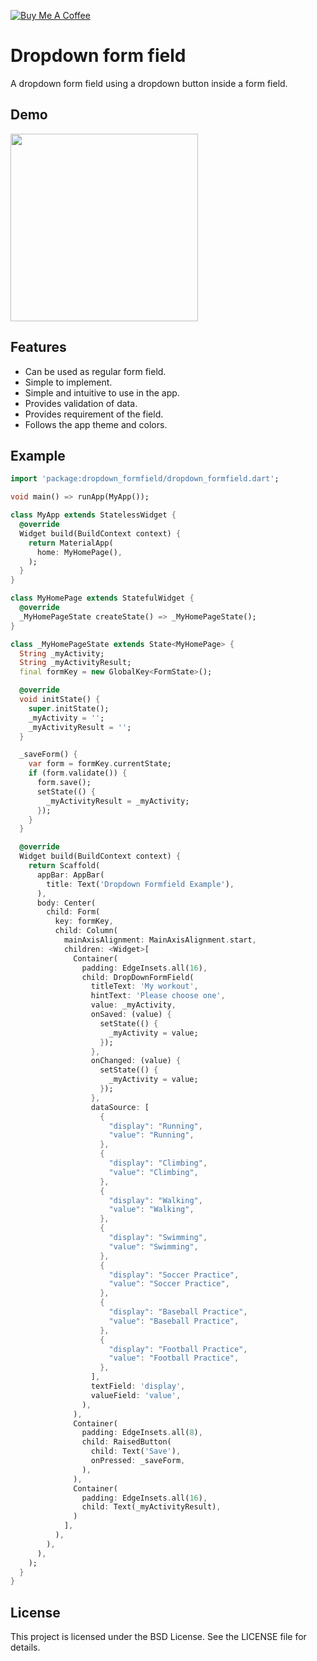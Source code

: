 <a href="https://www.buymeacoffee.com/cetorres" target="_blank"><img src="https://img.shields.io/badge/Donate-Buy%20Me%20A%20Coffee-yellow.svg" alt="Buy Me A Coffee" style="height: auto !important;width: auto !important;" ></a>

# Dropdown form field

A dropdown form field using a dropdown button inside a form field.

## Demo

<img src="https://github.com/cetorres/dropdown_formfield/raw/master/screenshot.gif" width="300" />

## Features

- Can be used as regular form field.
- Simple to implement.
- Simple and intuitive to use in the app.
- Provides validation of data.
- Provides requirement of the field.
- Follows the app theme and colors.

## Example

```dart
import 'package:dropdown_formfield/dropdown_formfield.dart';

void main() => runApp(MyApp());

class MyApp extends StatelessWidget {
  @override
  Widget build(BuildContext context) {
    return MaterialApp(
      home: MyHomePage(),
    );
  }
}

class MyHomePage extends StatefulWidget {
  @override
  _MyHomePageState createState() => _MyHomePageState();
}

class _MyHomePageState extends State<MyHomePage> {
  String _myActivity;
  String _myActivityResult;
  final formKey = new GlobalKey<FormState>();

  @override
  void initState() {
    super.initState();
    _myActivity = '';
    _myActivityResult = '';
  }

  _saveForm() {
    var form = formKey.currentState;
    if (form.validate()) {
      form.save();
      setState(() {
        _myActivityResult = _myActivity;
      });
    }
  }

  @override
  Widget build(BuildContext context) {
    return Scaffold(
      appBar: AppBar(
        title: Text('Dropdown Formfield Example'),
      ),
      body: Center(
        child: Form(
          key: formKey,
          child: Column(
            mainAxisAlignment: MainAxisAlignment.start,
            children: <Widget>[
              Container(
                padding: EdgeInsets.all(16),
                child: DropDownFormField(
                  titleText: 'My workout',
                  hintText: 'Please choose one',
                  value: _myActivity,
                  onSaved: (value) {
                    setState(() {
                      _myActivity = value;
                    });
                  },
                  onChanged: (value) {
                    setState(() {
                      _myActivity = value;
                    });
                  },
                  dataSource: [
                    {
                      "display": "Running",
                      "value": "Running",
                    },
                    {
                      "display": "Climbing",
                      "value": "Climbing",
                    },
                    {
                      "display": "Walking",
                      "value": "Walking",
                    },
                    {
                      "display": "Swimming",
                      "value": "Swimming",
                    },
                    {
                      "display": "Soccer Practice",
                      "value": "Soccer Practice",
                    },
                    {
                      "display": "Baseball Practice",
                      "value": "Baseball Practice",
                    },
                    {
                      "display": "Football Practice",
                      "value": "Football Practice",
                    },
                  ],
                  textField: 'display',
                  valueField: 'value',
                ),
              ),
              Container(
                padding: EdgeInsets.all(8),
                child: RaisedButton(
                  child: Text('Save'),
                  onPressed: _saveForm,
                ),
              ),
              Container(
                padding: EdgeInsets.all(16),
                child: Text(_myActivityResult),
              )
            ],
          ),
        ),
      ),
    );
  }
}
```

## License

This project is licensed under the BSD License. See the LICENSE file for details.
